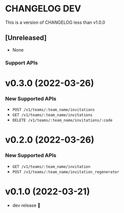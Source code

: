 CHANGELOG DEV
===
This is a version of CHANGELOG less than v1.0.0

## [Unreleased]

- None

### Support APIs

v0.3.0 (2022-03-26)
====

### New Supported APIs

* `POST /v1/teams/:team_name/invitations`
* `GET /v1/teams/:team_name/invitations`
* `DELETE /v1/teams/:team_name/invitations/:code`

v0.2.0 (2022-03-26)
====

### New Supported APIs

* `GET /v1/teams/:team_name/invitation`
* `POST /v1/teams/:team_name/invitation_regenerator`

v0.1.0 (2022-03-21)
====

* dev release 🚀
